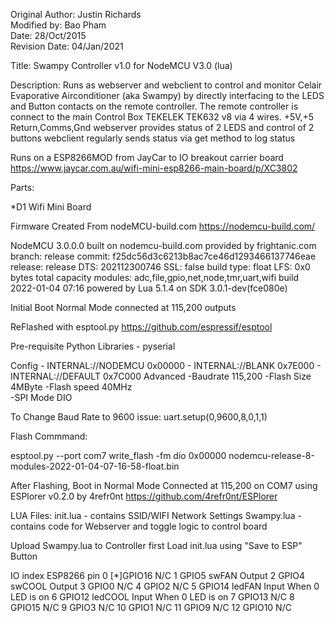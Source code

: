 
Original Author: Justin Richards<br>
Modified by: Bao Pham<br>
Date: 28/Oct/2015<br>
Revision Date: 04/Jan/2021<br>

Title: Swampy Controller v1.0 for NodeMCU V3.0 (lua)

Description: Runs as webserver and webclient to control
and monitor Celair Evaporative Airconditioner (aka Swampy) by directly
interfacing to the LEDS and Button contacts on the remote controller.
The remote controller is connect to the main Control Box TEKELEK TEK632 v8
via 4 wires. +5V,+5 Return,Comms,Gnd
webserver provides status of 2 LEDS and control of 2 buttons
webclient regularly sends status via get method to log status

Runs on a ESP8266MOD from JayCar to IO breakout carrier board
https://www.jaycar.com.au/wifi-mini-esp8266-main-board/p/XC3802

Parts:

*D1 Wifi Mini Board<br>



Firmware Created From nodeMCU-build.com
https://nodemcu-build.com/

NodeMCU 3.0.0.0 built on nodemcu-build.com provided by frightanic.com
	branch: release
	commit: f25dc56d3c6213b8ac7ce46d1293466137746eae
	release: 
	release DTS: 202112300746
	SSL: false
	build type: float
	LFS: 0x0 bytes total capacity
	modules: adc,file,gpio,net,node,tmr,uart,wifi
 build 2022-01-04 07:16 powered by Lua 5.1.4 on SDK 3.0.1-dev(fce080e)

Initial Boot Normal Mode connected at 115,200 outputs 

ReFlashed with esptool.py
https://github.com/espressif/esptool

Pre-requisite Python Libraries - pyserial


Config 
     - INTERNAL://NODEMCU  0x00000
     - INTERNAL://BLANK    0x7E000
     - INTERNAL://DEFAULT  0x7C000
 Advanced
     -Baudrate 115,200
     -Flash Size 4MByte
     -Flash speed 40MHz   
     -SPI Mode DIO

To Change Baud Rate to 9600 issue: uart.setup(0,9600,8,0,1,1) 

Flash Commmand:

esptool.py --port com7 write_flash -fm dio 0x00000 nodemcu-release-8-modules-2022-01-04-07-16-58-float.bin

After Flashing, Boot in Normal Mode Connected at 115,200 on COM7 using ESPlorer v0.2.0 by 4refr0nt
https://github.com/4refr0nt/ESPlorer

LUA Files:
init.lua   - contains SSID/WIFI Network Settings
Swampy.lua - contains code for Webserver and toggle logic to control board

Upload Swampy.lua to Controller first
Load init.lua using "Save to ESP" Button


IO index    ESP8266 pin
0 [*]GPIO16 N/C
1    GPIO5  swFAN Output
2    GPIO4  swCOOL Output
3    GPIO0  N/C
4    GPIO2  N/C
5    GPIO14 ledFAN Input  When 0 LED is on
6    GPIO12 ledCOOL Input When 0 LED is on
7    GPIO13 N/C
8    GPIO15 N/C
9    GPIO3  N/C
10   GPIO1  N/C
11   GPIO9  N/C
12   GPIO10 N/C

